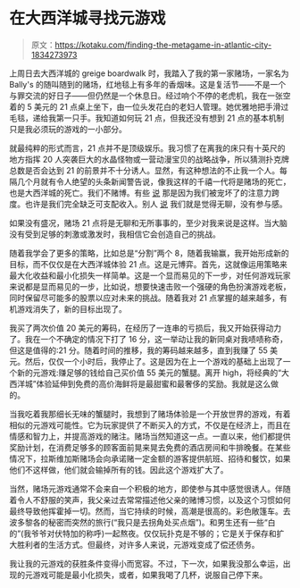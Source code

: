 # 在大西洋城寻找元游戏

> 原文：<https://kotaku.com/finding-the-metagame-in-atlantic-city-1834273973>

上周日去大西洋城的 greige boardwalk 时，我踏入了我的第一家赌场，一家名为 Bally's 的随叫随到的赌场，红地毯上有多年的香烟味。这是复活节——不是一个与罪交流的好日子——但仍然是一个休息日。经过响个不停的老虎机，我在一张空着的 5 美元的 21 点桌上坐下，由一位头发花白的老妇人管理。她优雅地把手滑过毛毯，递给我第一只手。我知道如何玩 21 点，但我还没有想到 21 点的基本机制只是我必须玩的游戏的一小部分。



就最纯粹的形式而言，21 点并不是顶级娱乐。我习惯了在离我的床只有十英尺的地方指挥 20 人突袭巨大的水晶怪物或一营动漫宝贝的战略战争，所以猜测扑克牌总数是否会达到 21 的前景并不十分诱人。显然，有这种想法的不止我一个人。每隔几个月就有令人绝望的头条新闻警告说，像我这样的千禧一代将是赌场的死亡，也是大西洋城的死亡。我们不赌博。有些 [说](https://www.linkedin.com/pulse/ugly-truth-millennials-future-casino-gambling-gary-green/) 那是因为我们被宠坏了的注意力跨度。也许是我们完全缺乏可支配收入。别人 [说](https://www.fool.com/investing/general/2015/09/19/the-millennial-problem-why-we-dont-gamble.aspx) 我们就是觉得无聊，没有参与感。

如果没有盛况，赌场 21 点将是无聊和无所事事的，至少对我来说是这样。当大脑没有受到足够的刺激或激发时，我相信它会创造自己的挑战。

随着我学会了更多的策略，比如总是“分割”两个 8，随着我输赢，我开始形成新的目标，而不仅仅是在大西洋城体验 21 点。这是元博弈。首先，这就像运用策略来最大化收益和最小化损失一样简单。这是一个显而易见的下一步，对任何游戏玩家来说都是显而易见的一步，比如说，想要快速击败一个强硬的角色扮演游戏老板，同时保留尽可能多的股票以应对未来的挑战。随着我对 21 点掌握的越来越多，有机游戏消失了，新的目标出现了。

我买了两次价值 20 美元的筹码，在经历了一连串的亏损后，我又开始获得动力了。我在一个不确定的情况下打了 16 分，这一举动让我的新同桌对我啧啧称奇，但这是值得的:21 分。随着时间的推移，我的筹码越来越多，直到我赚了 55 美元。然后，仅仅一个小时后，我停止了。这是因为在上一个游戏的基础上出现了一个新的元游戏:赚足够的钱给自己买价值 55 美元的蟹腿。离开 high，将经典的“大西洋城”体验延伸到免费的高价海鲜将是最甜蜜和最奢侈的奖励。我就是这么做的。

当我吃着我那细长无味的蟹腿时，我想到了赌场体验是一个开放世界的游戏，有着相似的元游戏可能性。它为玩家提供了不断买入的方式，不仅是在经济上，而且在情感和智力上，并提高游戏的赌注。赌场当然知道这一点。一直以来，他们都提供奖励计划，在消费足够多的顾客面前晃来晃去免费的酒店房间和牛排晚餐。在某些情况下，拉斯维加斯赌场会向承诺赌一定金额的游客提供航班、招待和餐饮，如果他们不这样做，他们就会输掉所有的钱。因此这个游戏扩大了。

当然，赌场元游戏通常不会来自一个积极的地方，即使参与其中感觉很诱人。伴随着令人不舒服的笑声，我父亲过去常常描述他父亲的赌博习惯，以及这个习惯如何最终导致他挥霍掉一切。然而，当它持续的时候，高潮是很高的。彩色敞篷车。去波多黎各的秘密而突然的旅行(“我只是去拐角处买点烟”)。和男生还有一些“白的”(我爷爷对伏特加的称呼)一起熬夜。仅仅玩扑克是不够的；它是关于保存和扩大胜利者的生活方式。但最终，对许多人来说，元游戏变成了偿还债务。

我让我的元游戏的获胜条件变得小而宽容。不过，下一次，如果我没那么幸运，出现的元游戏可能是最小化损失，或者，如果我喝了几杯，说服自己停下来。
